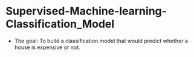 # Supervised-Machine-learning-Classification_Model

* The goal: To build a classification model that would predict whether a house is expensive or not. 
